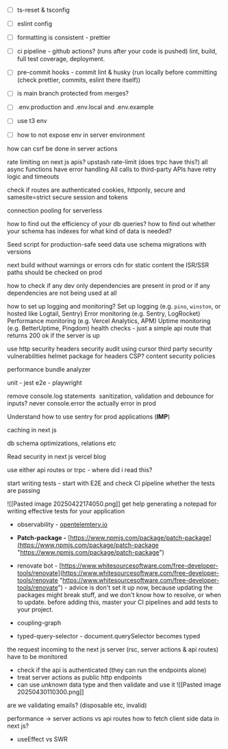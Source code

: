 
- [ ] ts-reset & tsconfig
- [ ] eslint config
- [ ] formatting is consistent - prettier
- [ ] ci pipeline - github actions? (runs after your code is pushed) lint, build, full test coverage, deployment. 
- [ ] pre-commit hooks - commit lint & husky (run locally before committing (check prettier, commits, eslint there itself))

- [ ] is main branch protected from merges?

- [ ] .env.production and .env.local and .env.example
- [ ] use t3 env
- [ ] how to not expose env in server environment

how can csrf be done in server actions

rate limiting on next js apis? upstash rate-limit (does trpc have this?)
all async functions have error handling
All calls to third-party APIs have retry logic and timeouts

check if routes are authenticated
cookies, httponly, secure and samesite=strict
secure session and tokens

connection pooling for serverless

how to find out the efficiency of your db queries?
how to find out whether your schema has indexes for what kind of data is needed?

Seed script for production-safe seed data
use schema migrations with versions

next build without warnings or errors
cdn for static content
the ISR/SSR paths should be checked on prod

how to check if any dev only dependencies are present in prod or if any dependencies are not being used at all

how to set up logging and monitoring?
Set up logging (e.g. `pino`, `winston`, or hosted like Logtail, Sentry)
Error monitoring (e.g. Sentry, LogRocket)
Performance monitoring (e.g. Vercel Analytics, APM)
Uptime monitoring (e.g. BetterUptime, Pingdom)
health checks - just a simple api route that returns 200 ok if the server is up

use http security headers
security audit using cursor
third party security vulnerabilities
helmet package for headers
CSP? content security policies

performance
bundle analyzer

unit - jest
e2e - playwright

remove console.log statements
<Image />
sanitization, validation and debounce for inputs?
never console.error the actually error in prod

Understand how to use sentry for prod applications (**IMP**)

caching in next js

db schema optimizations, relations etc

Read security in next js vercel blog

use either api routes or trpc - where did i read this?

start writing tests - start with E2E
and check CI pipeline whether the tests are passing

![[Pasted image 20250422174050.png]]
get help generating a notepad for writing effective tests for your application


- observability - [opentelemtery.io](https://opentelemetry.io/ "https://opentelemetry.io/")
- **Patch-package -** [https://www.npmjs.com/package/patch-package](https://www.npmjs.com/package/patch-package "https://www.npmjs.com/package/patch-package")

- renovate bot - [https://www.whitesourcesoftware.com/free-developer-tools/renovate](https://www.whitesourcesoftware.com/free-developer-tools/renovate "https://www.whitesourcesoftware.com/free-developer-tools/renovate") - advice is don't set it up now, because updating the packages might break stuff, and we don't know how to resolve, or when to update. before adding this, master your CI pipelines and add tests to your project.

- coupling-graph
- typed-query-selector - document.querySelector becomes typed


the request incoming to the next js server (rsc, server actions & api routes) have to be monitored
- check if the api is authenticated (they can run the endpoints alone)
- treat server actions as public http endpoints
- can use *unknown* data type and then validate and use it
![[Pasted image 20250430110300.png]]

are we validating emails? (disposable etc, invalid)


performance -> server actions vs api routes
how to fetch client side data in next js?
- useEffect vs SWR

